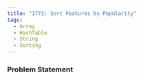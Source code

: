 ```yaml
---
title: "1772: Sort Features by Popularity"
tags:
  - Array
  - HashTable
  - String
  - Sorting
---
```

### Problem Statement

